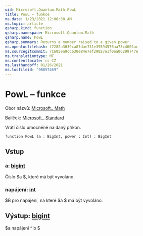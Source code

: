 ```yaml
---
uid: Microsoft.Quantum.Math.PowL
title: PowL – funkce
ms.date: 1/23/2021 12:00:00 AM
ms.topic: article
qsharp.kind: function
qsharp.namespace: Microsoft.Quantum.Math
qsharp.name: PowL
qsharp.summary: Returns a number raised to a given power.
ms.openlocfilehash: f7282a3639ca87dae731e39594576aa73c4602ac
ms.sourcegitcommit: 71605ea9cc630e84e7ef29027e1f0ea06299747e
ms.translationtype: MT
ms.contentlocale: cs-CZ
ms.lasthandoff: 01/26/2021
ms.locfileid: "98857469"
---
```

# <a name="powl-function"></a>PowL – funkce

Obor názvů: [Microsoft.. Math](xref:Microsoft.Quantum.Math)

Balíček: [Microsoft.. Standard](https://nuget.org/packages/Microsoft.Quantum.Standard)


Vrátí číslo umocněné na daný příkon.

```qsharp
function PowL (a : BigInt, power : Int) : BigInt
```


## <a name="input"></a>Vstup

### <a name="a--bigint"></a>a: [bigint](xref:microsoft.quantum.lang-ref.bigint)

Číslo $a $, které má být vyvoláno.


### <a name="power--int"></a>napájení: [int](xref:microsoft.quantum.lang-ref.int)

$B pro napájení, na které $a $ má být vyvoláno.



## <a name="output--bigint"></a>Výstup: [bigint](xref:microsoft.quantum.lang-ref.bigint)

$a napájení ^ b $